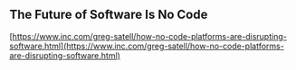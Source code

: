 ## The Future of Software Is No Code
  
  [https://www.inc.com/greg-satell/how-no-code-platforms-are-disrupting-software.html](https://www.inc.com/greg-satell/how-no-code-platforms-are-disrupting-software.html)